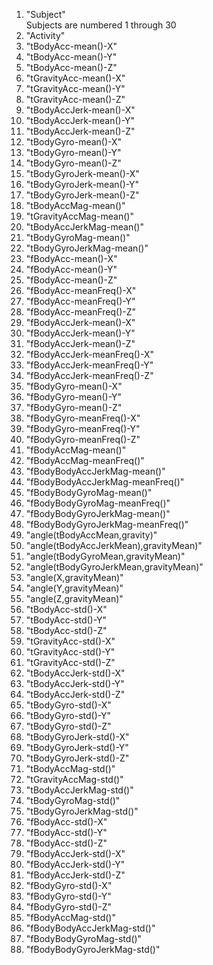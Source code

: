 <ol>
<li>"Subject"</li>
Subjects are numbered 1 through 30
<li>"Activity"</li>
<li>"tBodyAcc-mean()-X"</li>
<li>"tBodyAcc-mean()-Y"</li>
<li>"tBodyAcc-mean()-Z"</li>
<li>"tGravityAcc-mean()-X"</li>
<li>"tGravityAcc-mean()-Y"</li>
<li>"tGravityAcc-mean()-Z"</li>
<li>"tBodyAccJerk-mean()-X"</li>
<li>"tBodyAccJerk-mean()-Y"</li>
<li>"tBodyAccJerk-mean()-Z"</li>
<li>"tBodyGyro-mean()-X"</li>
<li>"tBodyGyro-mean()-Y"</li>
<li>"tBodyGyro-mean()-Z"</li>
<li>"tBodyGyroJerk-mean()-X"</li>
<li>"tBodyGyroJerk-mean()-Y"</li>
<li>"tBodyGyroJerk-mean()-Z"</li>
<li>"tBodyAccMag-mean()"</li>
<li>"tGravityAccMag-mean()"</li>
<li>"tBodyAccJerkMag-mean()"</li>
<li>"tBodyGyroMag-mean()"</li>
<li>"tBodyGyroJerkMag-mean()"</li>
<li>"fBodyAcc-mean()-X"</li>
<li>"fBodyAcc-mean()-Y"</li>
<li>"fBodyAcc-mean()-Z"</li>
<li>"fBodyAcc-meanFreq()-X"</li>
<li>"fBodyAcc-meanFreq()-Y"</li>
<li>"fBodyAcc-meanFreq()-Z"</li>
<li>"fBodyAccJerk-mean()-X"</li>
<li>"fBodyAccJerk-mean()-Y"</li>
<li>"fBodyAccJerk-mean()-Z"</li>
<li>"fBodyAccJerk-meanFreq()-X"</li>
<li>"fBodyAccJerk-meanFreq()-Y"</li>
<li>"fBodyAccJerk-meanFreq()-Z"</li>
<li>"fBodyGyro-mean()-X"</li>
<li>"fBodyGyro-mean()-Y"</li>
<li>"fBodyGyro-mean()-Z"</li>
<li>"fBodyGyro-meanFreq()-X"</li>
<li>"fBodyGyro-meanFreq()-Y"</li>
<li>"fBodyGyro-meanFreq()-Z"</li>
<li>"fBodyAccMag-mean()"</li>
<li>"fBodyAccMag-meanFreq()"</li>
<li>"fBodyBodyAccJerkMag-mean()"</li>
<li>"fBodyBodyAccJerkMag-meanFreq()"</li>
<li>"fBodyBodyGyroMag-mean()"</li>
<li>"fBodyBodyGyroMag-meanFreq()"</li>
<li>"fBodyBodyGyroJerkMag-mean()"</li>
<li>"fBodyBodyGyroJerkMag-meanFreq()"</li>
<li>"angle(tBodyAccMean,gravity)"</li>
<li>"angle(tBodyAccJerkMean),gravityMean)"</li>
<li>"angle(tBodyGyroMean,gravityMean)"</li>
<li>"angle(tBodyGyroJerkMean,gravityMean)"</li>
<li>"angle(X,gravityMean)"</li>
<li>"angle(Y,gravityMean)"</li>
<li>"angle(Z,gravityMean)"</li>
<li>"tBodyAcc-std()-X"</li>
<li>"tBodyAcc-std()-Y"</li>
<li>"tBodyAcc-std()-Z"</li>
<li>"tGravityAcc-std()-X"</li>
<li>"tGravityAcc-std()-Y"</li>
<li>"tGravityAcc-std()-Z"</li>
<li>"tBodyAccJerk-std()-X"</li>
<li>"tBodyAccJerk-std()-Y"</li>
<li>"tBodyAccJerk-std()-Z"</li>
<li>"tBodyGyro-std()-X"</li>
<li>"tBodyGyro-std()-Y"</li>
<li>"tBodyGyro-std()-Z"</li>
<li>"tBodyGyroJerk-std()-X"</li>
<li>"tBodyGyroJerk-std()-Y"</li>
<li>"tBodyGyroJerk-std()-Z"</li>
<li>"tBodyAccMag-std()"</li>
<li>"tGravityAccMag-std()"</li>
<li>"tBodyAccJerkMag-std()"</li>
<li>"tBodyGyroMag-std()"</li>
<li>"tBodyGyroJerkMag-std()"</li>
<li>"fBodyAcc-std()-X"</li>
<li>"fBodyAcc-std()-Y"</li>
<li>"fBodyAcc-std()-Z"</li>
<li>"fBodyAccJerk-std()-X"</li>
<li>"fBodyAccJerk-std()-Y"</li>
<li>"fBodyAccJerk-std()-Z"</li>
<li>"fBodyGyro-std()-X"</li>
<li>"fBodyGyro-std()-Y"</li>
<li>"fBodyGyro-std()-Z"</li>
<li>"fBodyAccMag-std()"</li>
<li>"fBodyBodyAccJerkMag-std()"</li>
<li>"fBodyBodyGyroMag-std()"</li>
<li>"fBodyBodyGyroJerkMag-std()"</li>
</ol>
